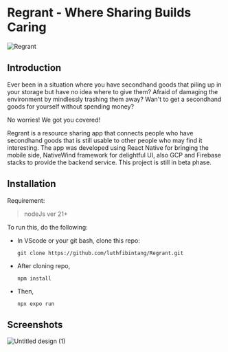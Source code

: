 # Regrant - Where Sharing Builds Caring
![Regrant](https://github.com/user-attachments/assets/13642cb4-c0ee-4042-803a-0d4ec444d08a)

## Introduction
Ever been in a situation where you have secondhand goods that piling up in your storage but have no idea where to give them? Afraid of damaging the environment by mindlessly trashing them away? Wan't to get a secondhand goods for yourself without spending money? 

No worries! We got you covered!

Regrant is a resource sharing app that connects people who have secondhand goods that is still usable to other people who may find it interesting. The app was developed using React Native for bringing the mobile side, NativeWind framework for delightful UI, also GCP and Firebase stacks to provide the backend service. This project is still in beta phase.

## Installation

Requirement:
>nodeJs ver 21+

To run this, do the following:

- In VScode or your git bash, clone this repo:
  ```
  git clone https://github.com/luthfibintang/Regrant.git
  ```

- After cloning repo,
  ```
  npm install
  ```

- Then,
  ```
  npx expo run
  ```
## Screenshots
![Untitled design (1)](https://github.com/user-attachments/assets/1a5c5b0e-e9bc-4f14-8b7b-32c3312c6acc)

